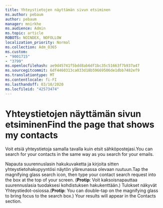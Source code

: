 ```yaml
---
title: Yhteystietojen näyttämän sivun etsiminen
ms.author: pebaum
author: pebaum
manager: mnirkhe
ms.audience: Admin
ms.topic: article
ROBOTS: NOINDEX, NOFOLLOW
localization_priority: Normal
ms.collection: Adm_O365
ms.custom:
- "9001715"
- "3799"
ms.openlocfilehash: ae9d45741f5bdd8ab6df1bc35c51663f7b937a47
ms.sourcegitcommit: 6df4460313ca033d18b59669506de1dbb7482ef9
ms.translationtype: MT
ms.contentlocale: fi-FI
ms.lasthandoff: 03/10/2020
ms.locfileid: "42573474"
---
```

# <a name="find-the-page-that-shows-my-contacts"></a><span data-ttu-id="d4e3b-102">Yhteystietojen näyttämän sivun etsiminen</span><span class="sxs-lookup"><span data-stu-id="d4e3b-102">Find the page that shows my contacts</span></span>

<span data-ttu-id="d4e3b-103">Voit etsiä yhteystietoja samalla tavalla kuin etsit sähköpostejasi.</span><span class="sxs-lookup"><span data-stu-id="d4e3b-103">You can search for your contacts in the same way as you search for your emails.</span></span>
 
<span data-ttu-id="d4e3b-104">Napauta suurennuslasin hakukuvaketta ja kirjoita sitten yhteystietohakupyyntösi näytön yläreunassa olevaan ruutuun.</span><span class="sxs-lookup"><span data-stu-id="d4e3b-104">Tap the magnifying glass search icon, then type your contact search request into the box at the top of your screen.</span></span> <span data-ttu-id="d4e3b-105">(**Protip**: Voit kaksoisnapauttaa suurennuslasia tuodaksesi kohdistuksen hakukenttään.) Tulokset näkyvät Yhteystiedot-osiossa.</span><span class="sxs-lookup"><span data-stu-id="d4e3b-105">(**Protip**: You can double-tap on the magnifying glass to bring focus to the search box.) Your results will appear in the Contacts section.</span></span>
